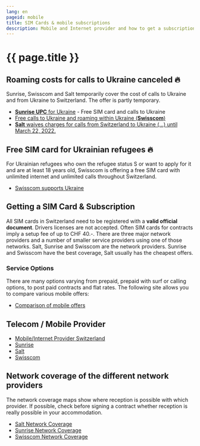 ```yaml
---
lang: en
pageid: mobile
title: SIM Cards & mobile subscriptions
description: Mobile and Internet provider and how to get a subscription
---
```

# {{ page.title }}

## Roaming costs for calls to Ukraine canceled :fire:
Sunrise, Swisscom and Salt temporarily cover the cost of calls to Ukraine and from Ukraine to Switzerland. The offer is partly temporary.
- [**Sunrise UPC** for Ukraine](https://www.sunrise.ch/en/residential/prepaid/ukraine.html) - Free SIM card and calls to Ukraine
- [Free calls to Ukraine and roaming within Ukraine (**Swisscom**)](https://www.swisscom.ch/en/residential/ukraine.html)
- [**Salt** waives charges for calls from Switzerland to Ukraine (...) until March 22, 2022.](https://twitter.com/SaltMobile_DE/status/1505858098182959107?s=20&t=380-Dh63pnxIVwrUOgbwwQ)

## Free SIM card for Ukrainian refugees :fire:
For Ukrainian refugees who own the refugee status S or want to apply for it and are at least 18 years old, Swisscom is offering a
free SIM card with unlimited internet and unlimited calls throughout Switzerland.
- [Swisscom supports Ukraine](https://www.swisscom.ch/en/residential/ukraine.html)

## Getting a SIM Card & Subscription
All SIM cards in Switzerland need to be registered with a **valid official document**.
Drivers licenses are not accepted. Often SIM cards for contracts imply a setup fee of up to CHF 40.-.
There are three major network providers and a number of smaller service providers using one of those networks.
Salt, Sunrise and Swisscom are the network providers.
Sunrise and Swisscom have the best coverage, Salt usually has the cheapest offers.

### Service Options
There are many options varying from prepaid, prepaid with surf or calling options, to post paid contracts and flat rates.
The following site allows you to compare various mobile offers:

- [Comparison of mobile offers](https://www.dschungelkompass.ch)

## Telecom / Mobile Provider
- [Mobile/Internet Provider Switzerland](https://www.providerliste.ch/provider/mobile.html)
- [Sunrise](https://www.sunrise.ch/en/home)
- [Salt](https://fiber.salt.ch/en)
- [Swisscom](https://www.swisscom.ch/en/residential.html)


## Network coverage of the different network providers
The network coverage maps show where reception is possible with which provider. If possible, check before signing a contract whether reception is really possible in your accommodation.

- [Salt Network Coverage](https://fiber.salt.ch/en/mobile/coverage)
- [Sunrise Network Coverage](https://www.sunrise.ch/en/residential/mobile/mobile-network/network-coverage/network-coverage-map.html)
- [Swisscom Network Coverage](https://scmplc.begasoft.ch/plcapp/pages/gis/netzabdeckung.jsf?netztyp=lte)
